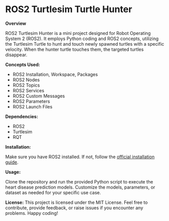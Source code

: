 ROS2 Turtlesim Turtle Hunter
=====================

**Overview**

ROS2 Turtlesim Hunter is a mini project designed for Robot Operating System 2 (ROS2). It employs Python coding and ROS2 concepts, utilizing the Turtlesim Turtle to hunt and touch newly spawned turtles with a specific velocity. When the hunter turtle touches them, the targeted turtles disappear.

**Concepts Used:**
- ROS2 Installation, Workspace, Packages
- ROS2 Nodes
- ROS2 Topics
- ROS2 Services
- ROS2 Custom Messages
- ROS2 Parameters
- ROS2 Launch Files

**Dependencies:**
- ROS2
- Turtlesim
- RQT

**Installation:**

Make sure you have ROS2 installed. If not, follow the [official installation guide](https://index.ros.org/doc/ros2/Installation/).

**Usage:**

Clone the repository and run the provided Python script to execute the heart disease prediction models. Customize the models, parameters, or dataset as needed for your specific use case.

**License:**
This project is licensed under the MIT License. Feel free to contribute, provide feedback, or raise issues if you encounter any problems. Happy coding!
